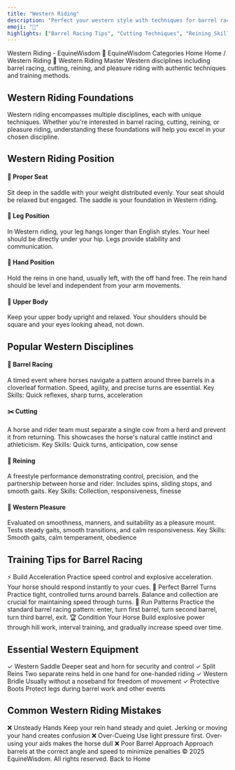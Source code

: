 ```yaml
---
title: "Western Riding"
description: "Perfect your western style with techniques for barrel racing, cutting, and western pleasure disciplines."
emoji: "🤠"
highlights: ["Barrel Racing Tips", "Cutting Techniques", "Reining Skills"]
---
```




Western Riding - EquineWisdom
🐴
EquineWisdom
Categories
Home
Home
/
Western Riding
🤠 Western Riding
Master Western disciplines including barrel racing, cutting, reining, and pleasure riding with authentic techniques and training methods.
## Western Riding Foundations
Western riding encompasses multiple disciplines, each with unique techniques. Whether you're interested in barrel racing, cutting, reining, or pleasure riding, understanding these foundations will help you excel in your chosen discipline.
## Western Riding Position
#### 📍 Proper Seat
Sit deep in the saddle with your weight distributed evenly. Your seat should be relaxed but engaged. The saddle is your foundation in Western riding.
#### 🦵 Leg Position
In Western riding, your leg hangs longer than English styles. Your heel should be directly under your hip. Legs provide stability and communication.
#### 🤚 Hand Position
Hold the reins in one hand, usually left, with the off hand free. The rein hand should be level and independent from your arm movements.
#### 🎯 Upper Body
Keep your upper body upright and relaxed. Your shoulders should be square and your eyes looking ahead, not down.
## Popular Western Disciplines
#### 🔄 Barrel Racing
A timed event where horses navigate a pattern around three barrels in a cloverleaf formation. Speed, agility, and precise turns are essential.
Key Skills: Quick reflexes, sharp turns, acceleration
#### ✂️ Cutting
A horse and rider team must separate a single cow from a herd and prevent it from returning. This showcases the horse's natural cattle instinct and athleticism.
Key Skills: Quick turns, anticipation, cow sense
#### 🎪 Reining
A freestyle performance demonstrating control, precision, and the partnership between horse and rider. Includes spins, sliding stops, and smooth gaits.
Key Skills: Collection, responsiveness, finesse
#### 🌾 Western Pleasure
Evaluated on smoothness, manners, and suitability as a pleasure mount. Tests steady gaits, smooth transitions, and calm responsiveness.
Key Skills: Smooth gaits, calm temperament, obedience
## Training Tips for Barrel Racing
⚡
Build Acceleration
Practice speed control and explosive acceleration. Your horse should respond instantly to your cues.
🔄
Perfect Barrel Turns
Practice tight, controlled turns around barrels. Balance and collection are crucial for maintaining speed through turns.
🎯
Run Patterns
Practice the standard barrel racing pattern: enter, turn first barrel, turn second barrel, turn third barrel, exit.
🏆
Condition Your Horse
Build explosive power through hill work, interval training, and gradually increase speed over time.
## Essential Western Equipment
✓ Western Saddle
Deeper seat and horn for security and control
✓ Split Reins
Two separate reins held in one hand for one-handed riding
✓ Western Bridle
Usually without a noseband for freedom of movement
✓ Protective Boots
Protect legs during barrel work and other events
## Common Western Riding Mistakes
❌ Unsteady Hands
Keep your rein hand steady and quiet. Jerking or moving your hand creates confusion
❌ Over-Cueing
Use light pressure first. Over-using your aids makes the horse dull
❌ Poor Barrel Approach
Approach barrels at the correct angle and speed to minimize penalties
&copy; 2025 EquineWisdom. All rights reserved.
Back to Home
